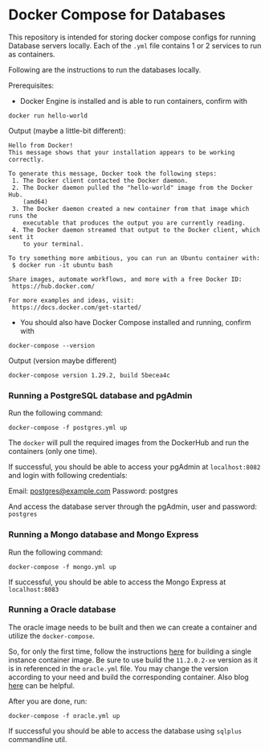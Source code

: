 # Docker Compose for Databases

This repository is intended for storing docker compose configs for running Database servers locally. Each of the ```.yml``` file contains 1 or 2 services to run as containers.

Following are the instructions to run the databases locally.

Prerequisites:
- Docker Engine is installed and is able to run containers, confirm with

```docker run hello-world```

Output (maybe a little-bit different):

```
Hello from Docker!
This message shows that your installation appears to be working correctly.

To generate this message, Docker took the following steps:
 1. The Docker client contacted the Docker daemon.
 2. The Docker daemon pulled the "hello-world" image from the Docker Hub.
    (amd64)
 3. The Docker daemon created a new container from that image which runs the
    executable that produces the output you are currently reading.
 4. The Docker daemon streamed that output to the Docker client, which sent it
    to your terminal.

To try something more ambitious, you can run an Ubuntu container with:
 $ docker run -it ubuntu bash

Share images, automate workflows, and more with a free Docker ID:
 https://hub.docker.com/

For more examples and ideas, visit:
 https://docs.docker.com/get-started/
```

- You should also have Docker Compose installed and running, confirm with

```docker-compose --version```

Output (version maybe different)

```
docker-compose version 1.29.2, build 5becea4c
```

### Running a PostgreSQL database and pgAdmin

Run the following command:

```docker-compose -f postgres.yml up```

The ```docker``` will pull the required images from the DockerHub and run the containers (only one time).

If successful, you should be able to access your pgAdmin at ```localhost:8082``` and login with following credentials:

Email: postgres@example.com
Password: postgres

And access the database server through the pgAdmin, user and password: ```postgres```


### Running a Mongo database and Mongo Express

Run the following command:

```docker-compose -f mongo.yml up```

If successful, you should be able to access the Mongo Express at ```localhost:8083```


### Running a Oracle database

The oracle image needs to be built and then we can create a container and utilize the ```docker-compose```.

So, for only the first time, follow the instructions [here](https://github.com/oracle/docker-images/tree/main/OracleDatabase/SingleInstance) for building a single instance container image. Be sure to use build the ```11.2.0.2-xe``` version as it is in referenced in the ```oracle.yml``` file. You may change the version according to your need and build the corresponding container. Also blog [here](https://medium.com/idomongodb/oracle-18-4-xe-on-a-docker-container-5fe8e434a34e) can be helpful.

After you are done, run:

```docker-compose -f oracle.yml up```

If successful you should be able to access the database using ```sqlplus``` commandline util.